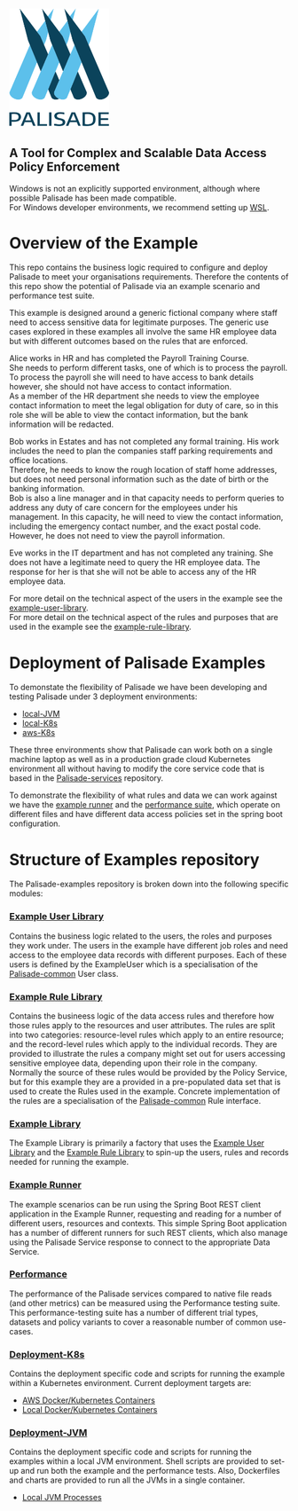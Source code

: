 <!--
 Copyright 2018-2021 Crown Copyright

 Licensed under the Apache License, Version 2.0 (the "License");
 you may not use this file except in compliance with the License.
 You may obtain a copy of the License at

     http://www.apache.org/licenses/LICENSE-2.0

 Unless required by applicable law or agreed to in writing, software
 distributed under the License is distributed on an "AS IS" BASIS,
 WITHOUT WARRANTIES OR CONDITIONS OF ANY KIND, either express or implied.
 See the License for the specific language governing permissions and
 limitations under the License.
-->
# <img src="logos/logo.svg" width="180">

## A Tool for Complex and Scalable Data Access Policy Enforcement
Windows is not an explicitly supported environment, although where possible Palisade has been made compatible.  
For Windows developer environments, we recommend setting up [WSL](https://docs.microsoft.com/en-us/windows/wsl/).

# Overview of the Example
This repo contains the business logic required to configure and deploy Palisade to meet your organisations requirements. Therefore the contents of this repo show the potential of Palisade via an example scenario and performance test suite.

This example is designed around a generic fictional company where staff need to access sensitive data for legitimate purposes.
The generic use cases explored in these examples all involve the same HR employee data but with different outcomes based on the rules that are enforced.

Alice works in HR and has completed the Payroll Training Course.  
She needs to perform different tasks, one of which is to process the payroll.
To process the payroll she will need to have access to bank details however, she should not have access to contact information.  
As a member of the HR department she needs to view the employee contact information to meet the legal obligation for duty of care, so in this role she will be able to view the contact information, but the bank information will be redacted. 

Bob works in Estates and has not completed any formal training.
His work includes the need to plan the companies staff parking requirements and office locations.  
Therefore, he needs to know the rough location of staff home addresses, but does not need personal information such as the date of birth or the banking information.  
Bob is also a line manager and in that capacity needs to perform queries to address any duty of care concern for the employees under his management.
In this capacity, he will need to view the contact information, including the emergency contact number, and the exact postal code. However, he does not need to view the payroll information.

Eve works in the IT department and has not completed any training.
She does not have a legitimate need to query the HR employee data.
The response for her is that she will not be able to access any of the HR employee data. 

For more detail on the technical aspect of the users in the example see the [example-user-library](./example-user-library/README.md).  
For more detail on the technical aspect of the rules and purposes that are used in the example see the [example-rule-library](./example-rule-library/README.md).


# Deployment of Palisade Examples

To demonstate the flexibility of Palisade we have been developing and testing Palisade under 3 deployment environments:
- [local-JVM](./deployment-jvm/local-jvm/README.md)
- [local-K8s](./deployment-k8s/local-k8s/README.md)
- [aws-K8s](./deployment-k8s/aws-k8s/README.md)

These three environments show that Palisade can work both on a single machine laptop as well as in a production grade cloud Kubernetes environment all without having to modify the core service code that is based in the [Palisade-services](https://github.com/gchq/Palisade-services) repository.

To demonstrate the flexibility of what rules and data we can work against we have the [example runner](./deployment-k8s/local-k8s/example-runner) and the [performance suite](./deployment-k8s/local-k8s/performance), which operate on different files and have different data access policies set in the spring boot configuration.

# Structure of Examples repository
The Palisade-examples repository is broken down into the following specific modules:

### [Example User Library](./example-user-library/README.md)
Contains the business logic related to the users, the roles and purposes they work under.
The users in the example have different job roles and need access to the employee data records with different purposes.
Each of these users is defined by the ExampleUser which is a specialisation of the [Palisade-common](https://github.com/gchq/Palisade-common/README.md) User class.

### [Example Rule Library](./example-rule-library/README.md)
Contains the busineess logic of the data access rules and therefore how those rules apply to the resources and user attributes.
The rules are split into two categories: resource-level rules which apply to an entire resource; and the record-level rules which apply to the individual records.
They are provided to illustrate the rules a company might set out for users accessing sensitive employee data, depending upon their role in the company.
Normally the source of these rules would be provided by the Policy Service, but for this example they are a provided in a pre-populated data set that is used to create the Rules used in the example.
Concrete implementation of the rules are a specialisation of the [Palisade-common](https://github.com/gchq/Palisade-common/README.md) Rule interface.

### [Example Library](./example-library/README.md)
The Example Library is primarily a factory that uses the [Example User Library](./example-user-library/README.md) and the [Example Rule Library](./example-library/README.md) to spin-up the users, rules and records needed for running the example.

### [Example Runner](./example-runner/README.md)
The example scenarios can be run using the Spring Boot REST client application in the Example Runner, requesting and reading for a number of different users, resources and contexts.
This simple Spring Boot application has a number of different runners for such REST clients, which also manage using the Palisade Service response to connect to the appropriate Data Service.

### [Performance](./performance/README.md)
The performance of the Palisade services compared to native file reads (and other metrics) can be measured using the Performance testing suite.
This performance-testing suite has a number of different trial types, datasets and policy variants to cover a reasonable number of common use-cases.

### [Deployment-K8s](./deployment-k8s/README.md)
Contains the deployment specific code and scripts for running the example within a Kubernetes environment.
Current deployment targets are:
* [AWS Docker/Kubernetes Containers](./deployment-k8s/aws-k8s/README.md)
* [Local Docker/Kubernetes Containers](./deployment-k8s/local-k8s/README.md)

### [Deployment-JVM](./deployment-jvm/README.md)
Contains the deployment specific code and scripts for running the examples within a local JVM environment.
Shell scripts are provided to set-up and run both the example and the performance tests.
Also, Dockerfiles and charts are provided to run all the JVMs in a single container.
* [Local JVM Processes](./deployment-jvm/local-jvm/README.md)

